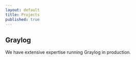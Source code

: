 ```yaml
---
layout: default
title: Projects
published: true
---
```

## Graylog

We have extensive expertise running Graylog in production. 
